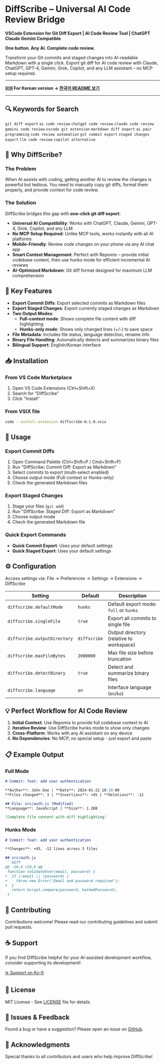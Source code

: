 # DiffScribe – Universal AI Code Review Bridge

**VSCode Extension for Git Diff Export | AI Code Review Tool | ChatGPT Claude Gemini Compatible**

**One button. Any AI. Complete code review.**

Transform your Git commits and staged changes into AI-readable Markdown with a single click. Export git diff for AI code review with Claude, ChatGPT, GPT-4, Gemini, Grok, Copilot, and any LLM assistant – no MCP setup required.

---

**🇰🇷 For Korean version → [한국어 README 보기](./ko/README.md)**

---

## 🔍 Keywords for Search
`git diff export` `ai code review` `chatgpt code review` `claude code review` `gemini code review` `vscode git extension` `markdown diff export` `ai pair programming` `code review automation` `git commit export` `staged changes export` `llm code review` `copilot alternative`

## 🎯 Why DiffScribe?

### The Problem
When AI assists with coding, getting another AI to review the changes is powerful but tedious. You need to manually copy git diffs, format them properly, and provide context for code review.

### The Solution  
DiffScribe bridges this gap with **one-click git diff export**:
- **Universal AI Compatibility**: Works with ChatGPT, Claude, Gemini, GPT-4, Grok, Copilot, and any LLM
- **No MCP Setup Required**: Unlike MCP tools, works instantly with all AI platforms
- **Mobile-Friendly**: Review code changes on your phone via any AI chat app
- **Smart Context Management**: Perfect with Repomix – provide initial codebase context, then use hunks mode for efficient incremental AI reviews
- **AI-Optimized Markdown**: Git diff format designed for maximum LLM comprehension

## 🚀 Key Features

- **Export Commit Diffs**: Export selected commits as Markdown files
- **Export Staged Changes**: Export currently staged changes as Markdown
- **Two Output Modes**:
  - **Full-context mode**: Shows complete file content with diff highlighting
  - **Hunks-only mode**: Shows only changed lines (+/-) to save space
- **File Metadata**: Includes file status, language detection, rename info
- **Binary File Handling**: Automatically detects and summarizes binary files
- **Bilingual Support**: English/Korean interface

## 📥 Installation

### From VS Code Marketplace
1. Open VS Code Extensions (Ctrl+Shift+X)
2. Search for "DiffScribe"
3. Click "Install"

### From VSIX file
```bash
code --install-extension diffscribe-0.1.0.vsix
```

## 🎯 Usage

### Export Commit Diffs
1. Open Command Palette (Ctrl+Shift+P / Cmd+Shift+P)
2. Run "DiffScribe: Commit Diff: Export as Markdown"
3. Select commits to export (multi-select enabled)
4. Choose output mode (Full-context or Hunks-only)
5. Check the generated Markdown files

### Export Staged Changes
1. Stage your files (`git add`)
2. Run "DiffScribe: Staged Diff: Export as Markdown"
3. Choose output mode
4. Check the generated Markdown file

### Quick Export Commands
- **Quick Commit Export**: Uses your default settings
- **Quick Staged Export**: Uses your default settings

## ⚙️ Configuration

Access settings via: File → Preferences → Settings → Extensions → DiffScribe

| Setting | Default | Description |
|---------|---------|-------------|
| `diffscribe.defaultMode` | `hunks` | Default export mode: `full` or `hunks` |
| `diffscribe.singleFile` | `true` | Export all commits to single file |
| `diffscribe.outputDirectory` | `diffscribe` | Output directory (relative to workspace) |
| `diffscribe.maxFileBytes` | `2000000` | Max file size before truncation |
| `diffscribe.detectBinary` | `true` | Detect and summarize binary files |
| `diffscribe.language` | `en` | Interface language (`en`/`ko`) |

## 💡 Perfect Workflow for AI Code Review

1. **Initial Context**: Use Repomix to provide full codebase context to AI
2. **Iterative Review**: Use DiffScribe hunks mode to show only changes
3. **Cross-Platform**: Works with any AI assistant on any device
4. **No Dependencies**: No MCP, no special setup - just export and paste

## 📋 Example Output

### Full Mode
```markdown
# Commit: feat: add user authentication

**Author**: John Doe | **Date**: 2024-01-22 10:30:00
**Files changed**: 3 | **Insertions**: +45 | **Deletions**: -12

## File: src/auth.js (Modified)
**Language**: JavaScript | **Size**: 1.2KB

[Complete file content with diff highlighting]
```

### Hunks Mode
```markdown
# Commit: feat: add user authentication

**Changes**: +45, -12 lines across 3 files

## src/auth.js
```diff
@@ -10,4 +10,8 @@
 function validateUser(email, password) {
+  if (!email || !password) {
+    throw new Error('Email and password required');
+  }
   return bcrypt.compare(password, hashedPassword);
 }
```

## 🤝 Contributing

Contributions welcome! Please read our contributing guidelines and submit pull requests.

## ☕ Support

If you find DiffScribe helpful for your AI-assisted development workflow, consider supporting its development!

[☕ Support on Ko-fi](https://ko-fi.com/jhai0)

## 📄 License

MIT License - See [LICENSE](LICENSE) file for details

## 🐛 Issues & Feedback

Found a bug or have a suggestion? Please open an issue on [GitHub](https://github.com/Jeonghyeon-US/diffscribe-vscode).

## 🙏 Acknowledgments

Special thanks to all contributors and users who help improve DiffScribe!